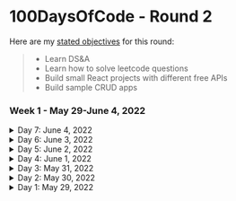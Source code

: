 # 100DaysOfCode - Round 2

Here are my [stated objectives](https://lenniecottrell.github.io/100DaysOfCode-Round-2/) for this round:

>  - Learn DS&A
>  - Learn how to solve leetcode questions
>  - Build small React projects with different free APIs
>  - Build sample CRUD apps

### Week 1 - May 29-June 4, 2022
<details>
  <summary>Day 7: June 4, 2022</summary>

    ###### Things I accomplished today:
    ###### Things I want to focus on tomorrow:
    ###### Notes/Learnings
</details>

<details>
  <summary>Day 6: June 3, 2022</summary>

    ###### Things I accomplished today:
    ###### Things I want to focus on tomorrow:
    ###### Notes/Learnings
</details>

<details>
  <summary>Day 5: June 2, 2022</summary>

    ###### Things I accomplished today:
    ###### Things I want to focus on tomorrow:
    ###### Notes/Learnings
</details>

<details>
  <summary>Day 4: June 1, 2022</summary>

    ###### Things I accomplished today:
    ###### Things I want to focus on tomorrow:
    ###### Notes/Learnings
</details>

<details>
  <summary>Day 3: May 31, 2022</summary>

    ###### Things I accomplished today:
    ###### Things I want to focus on tomorrow:
    ###### Notes/Learnings
</details>

<details>
  <summary>Day 2: May 30, 2022</summary>
  
    ###### Things I accomplished today:
    ###### Things I want to focus on tomorrow:
    ###### Notes/Learnings
</details>

<details>
  <summary>Day 1: May 29, 2022</summary>

  ###### Things I accomplished today:
    - I started learning about linked lists
    - I wrote some code to define a linked list in javascript
  ###### Things I want to focus on tomorrow:
    - Watch the next lectures on linked lists from SDSU
    - Start looking at leetcode?
  ###### Notes/Learnings:
    - Each node in a lists contains a pointer and data
    - List are always complexity Theta(n), which is 1, because each item always needs to be counted
    - The nodes in a linked list are stored in separate objects that contain pointers to the next objects in the list. This is different from an array, where elements are stored in contiguous memory locations (each location being an increment of 4 bytes)
    - Search operations are slow because nodes are accessed sequentially
    - Uses more memory than arrays because of the pointers
    - Nodes can be more easily manipulated than arrays
</details>
